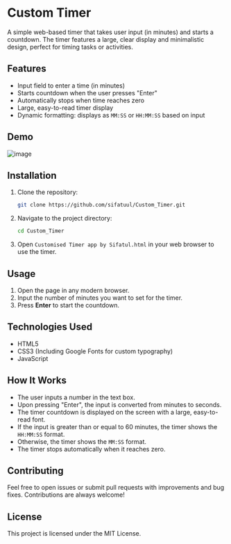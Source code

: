 
# Custom Timer

A simple web-based timer that takes user input (in minutes) and starts a countdown. The timer features a large, clear display and minimalistic design, perfect for timing tasks or activities.

## Features

- Input field to enter a time (in minutes)
- Starts countdown when the user presses "Enter"
- Automatically stops when time reaches zero
- Large, easy-to-read timer display
- Dynamic formatting: displays as `MM:SS` or `HH:MM:SS` based on input

## Demo

![image](https://github.com/user-attachments/assets/e7b3621b-6e9e-4a2f-8d1a-d633b2d80eb5)


## Installation

1. Clone the repository:

   ```bash
   git clone https://github.com/sifatuul/Custom_Timer.git
   ```

2. Navigate to the project directory:

   ```bash
   cd Custom_Timer
   ```

3. Open `Customised Timer app by Sifatul.html` in your web browser to use the timer.

## Usage

1. Open the page in any modern browser.
2. Input the number of minutes you want to set for the timer.
3. Press **Enter** to start the countdown.

## Technologies Used

- HTML5
- CSS3 (Including Google Fonts for custom typography)
- JavaScript

## How It Works

- The user inputs a number in the text box.
- Upon pressing "Enter", the input is converted from minutes to seconds.
- The timer countdown is displayed on the screen with a large, easy-to-read font.
- If the input is greater than or equal to 60 minutes, the timer shows the `HH:MM:SS` format.
- Otherwise, the timer shows the `MM:SS` format.
- The timer stops automatically when it reaches zero.

## Contributing

Feel free to open issues or submit pull requests with improvements and bug fixes. Contributions are always welcome!

## License

This project is licensed under the MIT License.

